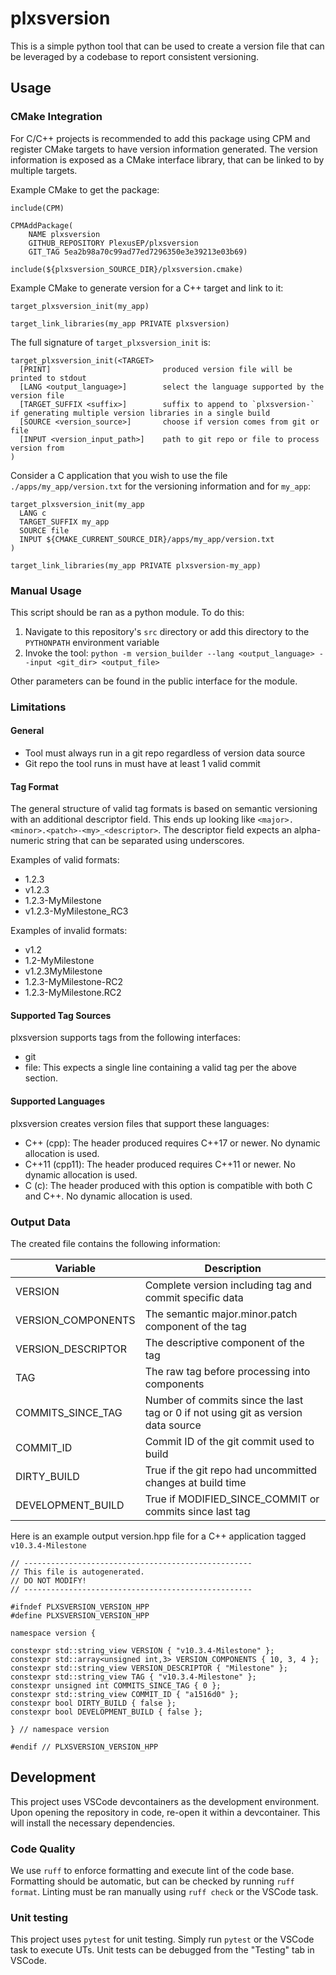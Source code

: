 # plxsversion

This is a simple python tool that can be used to create a version file that can be leveraged by a codebase to report consistent versioning. 

## Usage

### CMake Integration

For C/C++ projects is recommended to add this package using CPM and register CMake targets to have version information generated. The version information is exposed as a CMake interface library, that can be linked to by multiple targets. 

Example CMake to get the package:
```
include(CPM)

CPMAddPackage(
    NAME plxsversion
    GITHUB_REPOSITORY PlexusEP/plxsversion
    GIT_TAG 5ea2b98a70c99ad77ed7296350e3e39213e03b69)
    
include(${plxsversion_SOURCE_DIR}/plxsversion.cmake)
```

Example CMake to generate version for a C++ target and link to it:
```
target_plxsversion_init(my_app)

target_link_libraries(my_app PRIVATE plxsversion)
```

The full signature of `target_plxsversion_init` is:
```
target_plxsversion_init(<TARGET>
  [PRINT]                         produced version file will be printed to stdout
  [LANG <output_language>]        select the language supported by the version file
  [TARGET_SUFFIX <suffix>]        suffix to append to `plxsversion-` if generating multiple version libraries in a single build
  [SOURCE <version_source>]       choose if version comes from git or file
  [INPUT <version_input_path>]    path to git repo or file to process version from
)
```

Consider a C application that you wish to use the file `./apps/my_app/version.txt` for the versioning information and for `my_app`:
```
target_plxsversion_init(my_app
  LANG c
  TARGET_SUFFIX my_app
  SOURCE file
  INPUT ${CMAKE_CURRENT_SOURCE_DIR}/apps/my_app/version.txt
)

target_link_libraries(my_app PRIVATE plxsversion-my_app)
```

### Manual Usage

This script should be ran as a python module. To do this:

1. Navigate to this repository's `src` directory or add this directory to the `PYTHONPATH` environment variable
2. Invoke the tool: ```python -m version_builder --lang <output_language> --input <git_dir> <output_file>```

Other parameters can be found in the public interface for the module. 

### Limitations

#### General

- Tool must always run in a git repo regardless of version data source
- Git repo the tool runs in must have at least 1 valid commit

#### Tag Format

The general structure of valid tag formats is based on semantic versioning with an additional descriptor field. This ends up looking like `<major>.<minor>.<patch>-<my>_<descriptor>`. The descriptor field expects an alpha-numeric string that can be separated using underscores. 

Examples of valid formats:

- 1.2.3
- v1.2.3
- 1.2.3-MyMilestone
- v1.2.3-MyMilestone_RC3

Examples of invalid formats:

- v1.2
- 1.2-MyMilestone
- v1.2.3MyMilestone
- 1.2.3-MyMilestone-RC2
- 1.2.3-MyMilestone.RC2

#### Supported Tag Sources

plxsversion supports tags from the following interfaces:

- git
- file: This expects a single line containing a valid tag per the above section. 

#### Supported Languages

plxsversion creates version files that support these languages:

- C++ (cpp): The header produced requires C++17 or newer. No dynamic allocation is used. 
- C++11 (cpp11): The header produced requires C++11 or newer. No dynamic allocation is used. 
- C (c): The header produced with this option is compatible with both C and C++. No dynamic allocation is used. 

### Output Data

The created file contains the following information:

| Variable                | Description |
| ----------------------- | ----------- |
| VERSION                 | Complete version including tag and commit specific data |
| VERSION_COMPONENTS      | The semantic major.minor.patch component of the tag |
| VERSION_DESCRIPTOR      | The descriptive component of the tag |
| TAG                     | The raw tag before processing into components |
| COMMITS_SINCE_TAG       | Number of commits since the last tag or 0 if not using git as version data source |
| COMMIT_ID               | Commit ID of the git commit used to build |
| DIRTY_BUILD             | True if the git repo had uncommitted changes at build time |
| DEVELOPMENT_BUILD       | True if MODIFIED_SINCE_COMMIT or commits since last tag |

Here is an example output version.hpp file for a C++ application tagged `v10.3.4-Milestone`

```
// ---------------------------------------------------
// This file is autogenerated.
// DO NOT MODIFY!
// ---------------------------------------------------

#ifndef PLXSVERSION_VERSION_HPP
#define PLXSVERSION_VERSION_HPP

namespace version {

constexpr std::string_view VERSION { "v10.3.4-Milestone" };
constexpr std::array<unsigned int,3> VERSION_COMPONENTS { 10, 3, 4 };
constexpr std::string_view VERSION_DESCRIPTOR { "Milestone" };
constexpr std::string_view TAG { "v10.3.4-Milestone" };
constexpr unsigned int COMMITS_SINCE_TAG { 0 };
constexpr std::string_view COMMIT_ID { "a1516d0" };
constexpr bool DIRTY_BUILD { false };
constexpr bool DEVELOPMENT_BUILD { false };

} // namespace version

#endif // PLXSVERSION_VERSION_HPP
```


## Development

This project uses VSCode devcontainers as the development environment. Upon opening the repository in code, re-open it within a devcontainer. This will install the necessary dependencies.

### Code Quality

We use `ruff` to enforce formatting and execute lint of the code base. Formatting should be automatic, but can be checked by running `ruff format`. Linting must be ran manually using `ruff check` or the VSCode task. 

### Unit testing

This project uses `pytest` for unit testing. Simply run `pytest` or the VSCode task to execute UTs. Unit tests can be debugged from the "Testing" tab in VSCode. 
